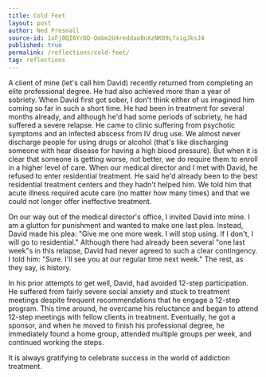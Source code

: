 ```yaml
---
title: Cold Feet
layout: post
author: Ned Presnall
source-id: 1xFj0QI6YrDD-Ombm2U4reddaoBnXzNK09LfxigJksJ4
published: true
permalink: /reflections/cold-feet/
tag: reflections
---
```

A client of mine (let's call him David) recently returned from completing an elite professional degree. He had also achieved more than a year of sobriety. When David first got sober, I don't think either of us imagined him coming so far in such a short time. He had been in treatment for several months already, and although he'd had some periods of sobriety, he had suffered a severe relapse. He came to clinic suffering from psychotic symptoms and an infected abscess from IV drug use. We almost never discharge people for using drugs or alcohol (that's like discharging someone with hear disease for having a high blood pressure). But when it is clear that someone is getting worse, not better, we do require them to enroll in a higher level of care. When our medical director and I met with David, he refused to enter residential treatment. He said he'd already been to the best residential treatment centers and they hadn't helped him. We told him that acute illness required acute care (no matter how many times) and that we could not longer offer ineffective treatment.

On our way out of the medical director's office, I invited David into mine. I am a glutton for punishment and wanted to make one last plea. Instead, David made his plea: "Give me one more week. I will stop using. If I don't, I will go to residential." Although there had already been several "one last week"s in this relapse, David had never agreed to such a clear contingency. I told him: "Sure. I'll see you at our regular time next week." The rest, as they say, is history. 

In his prior attempts to get well, David, had avoided 12-step participation. He suffered from fairly severe social anxiety and stuck to treatment meetings despite frequent recommendations that he engage a 12-step program. This time around, he overcame his reluctance and began to attend 12-step meetings with fellow clients in treatment. Eventually, he got a sponsor, and when he moved to finish his professional degree, he immediately found a home group, attended multiple groups per week, and continued working the steps.

It is always gratifying to celebrate success in the world of addiction treatment.  

